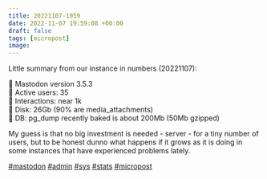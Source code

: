 ```yaml
---
title: 20221107-1959
date: 2022-11-07 19:59:08 +00:00
draft: false
tags: [micropost]
image:
---
```


<p>Little summary from our instance in numbers (20221107):</p><p>🔘 Mastodon version 3.5.3<br />🔘 Active users: 35<br />🔘 Interactions: near 1k<br />🔘 Disk: 26Gb (90% are media_attachments)<br />🔘 DB:  pg_dump recently baked is about 200Mb (50Mb gzipped)</p><p>My guess is that no big investment is needed - server - for a tiny number of users, but to be honest dunno what happens if it grows as it is doing in some instances that have experienced problems lately.</p><p><a href="https://mastodon.bofhers.es/tags/mastodon" class="mention hashtag" rel="tag">#<span>mastodon</span></a> <a href="https://mastodon.bofhers.es/tags/admin" class="mention hashtag" rel="tag">#<span>admin</span></a> <a href="https://mastodon.bofhers.es/tags/sys" class="mention hashtag" rel="tag">#<span>sys</span></a> <a href="https://mastodon.bofhers.es/tags/stats" class="mention hashtag" rel="tag">#<span>stats</span></a> <a href="https://mastodon.bofhers.es/tags/micropost" class="mention hashtag" rel="tag">#<span>micropost</span></a></p>



